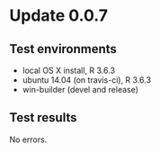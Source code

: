 
# Update 0.0.7

## Test environments

* local OS X install, R 3.6.3
* ubuntu 14.04 (on travis-ci), R 3.6.3
* win-builder (devel and release)

## Test results

No errors. 

